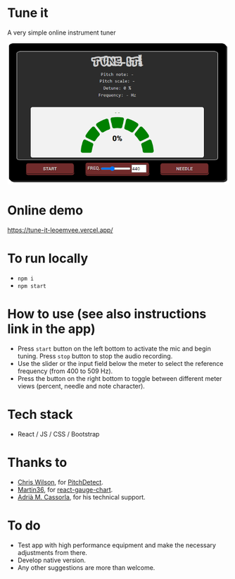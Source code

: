 # Tune it

A very simple online instrument tuner

![Foto1](Foto1.PNG)

# Online demo

https://tune-it-leoemvee.vercel.app/

# To run locally

- `npm i`
- `npm start`

# How to use (see also instructions link in the app)

- Press `start` button on the left bottom to activate the mic and begin tuning. Press `stop` button to stop the audio recording.
- Use the slider or the input field below the meter to select the reference frequency (from 400 to 509 Hz).
- Press the button on the right bottom to toggle between different meter views (percent, needle and note character).

# Tech stack

- React / JS / CSS / Bootstrap

# Thanks to

- [Chris Wilson](https://github.com/cwilso), for [PitchDetect](https://github.com/cwilso/PitchDetect).
- [Martin36](https://github.com/Martin36), for [react-gauge-chart](https://github.com/Martin36/react-gauge-chart).
- [Adrià M. Cassorla](https://github.com/adriamcassorla), for his technical support.

# To do

- Test app with high performance equipment and make the necessary adjustments from there.
- Develop native version.
- Any other suggestions are more than welcome.
